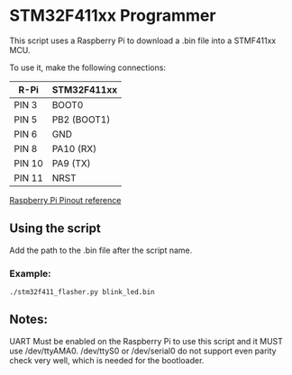 # STM32F411xx Programmer 

This script uses a Raspberry Pi to download a .bin file into a STMF411xx MCU. 

To use it, make the following connections: 


|   R-Pi  | STM32F411xx   |
| ------  | ------------- |
|  PIN 3  | BOOT0         |
|  PIN 5  | PB2 (BOOT1)   |
|  PIN 6  | GND           |
|  PIN 8  | PA10 (RX)     |
|  PIN 10 | PA9  (TX)     |
|  PIN 11 | NRST          |

[Raspberry Pi Pinout reference](https://linuxhint.com/wp-content/uploads/2022/02/gpio-pinout-raspberry-pi-01.png)

  ## Using the script 
  Add the path to the .bin file after the script name.
  ### Example:
  ```
  ./stm32f411_flasher.py blink_led.bin
  ```
  
  ## Notes: 
  UART Must be enabled on the Raspberry Pi to use this script and it MUST use /dev/ttyAMA0. 
  /dev/ttyS0 or /dev/serial0 do not support even parity check very well, which is needed for the bootloader. 

  
